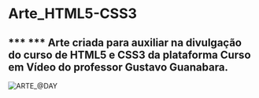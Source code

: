 # Arte_HTML5-CSS3


## *** *** Arte criada para auxiliar na divulgação do curso de HTML5 e CSS3 da plataforma Curso em Vídeo do professor Gustavo Guanabara. 


![ARTE_@DAY](https://user-images.githubusercontent.com/71513260/151565255-f6796c31-916d-4fb1-8284-38be5788a86f.png)
